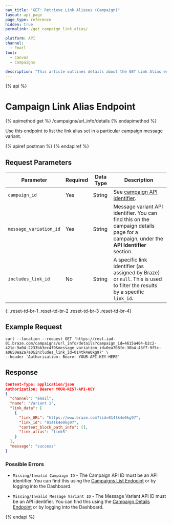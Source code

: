 ```yaml
---
nav_title: "GET: Retrieve Link Aliases (Campaign)"
layout: api_page
page_type: reference
hidden: true
permalink: /get_campaign_link_alias/

platform: API
channel:
  - Email
tool:
  - Canvas
  - Campaigns

description: "This article outlines details about the GET Link Alias endpoint, which allows you to fetch the aliases set on a campaign message variant."
---
```

{% api %}
# Campaign Link Alias Endpoint
{% apimethod get %}
/campaigns/url_info/details
{% endapimethod %}

Use this endpoint to list the link alias set in a particular campaign message variant.

{% apiref postman %}  {% endapiref %}

## Request Parameters

| Parameter | Required | Data Type | Description |
|---|---|---|---|
| `campaign_id`  | Yes | String | See [campaign API identifier]({{site.baseurl}}/api/identifier_types/#campaign-api-identifier).|
| `message_variation_id `  |  Yes | String | Message variant API identifier. You can find this on the campaign details page for a campaign, under the **API Identifier** section. |
| `includes_link_id` | No | String | A specific link identifier (as assigned by Braze) or `null`. This is used to filter the results by a specific `link_id`. |
{: .reset-td-br-1 .reset-td-br-2 .reset-td-br-3 .reset-td-br-4}

## Example Request
```
curl --location --request GET 'https://rest.iad-01.braze.com/campaigns/url_info/details?campaign_id=4615a404-b2c2-421e-9a04-2233bb3ec4f9&message_variation_id=0ea708fe-36b4-43f7-9f5c-a0650ea2a7a0&includes_link_id=014tk4e0kg97' \
--header 'Authorization: Bearer YOUR-API-KEY-HERE'
```

## Response

```json
Content-Type: application/json
Authorization: Bearer YOUR-REST-API-KEY
{
  "channel": "email",
  "name": "Variant 1",
  "link_data": [
    {
      "link_URL": "https://www.braze.com?lid=014tk4e0kg97",
      "link_id": "014tk4e0kg97",
      "content_block_path_info": [],
      "link_alias": "link5"
    }
  ],
  "message": "success"
}
```

### Possible Errors

- `Missing/Invalid Campaign ID` - The Campaign API ID must be an API identifier. You can find this using the [Campaigns List Endpoint]({{site.baseurl}}/api/endpoints/export/campaigns/get_campaigns/) or by logging into the Dashboard.

- `Missing/Invalid Message Variant ID` - The Message Variant API ID must be an API identifier. You can find this using the [Campaign Details Endpoint]({{site.baseurl}}/api/endpoints/export/campaigns/get_campaign_details/) or by logging into the Dashboard.


{% endapi %}
